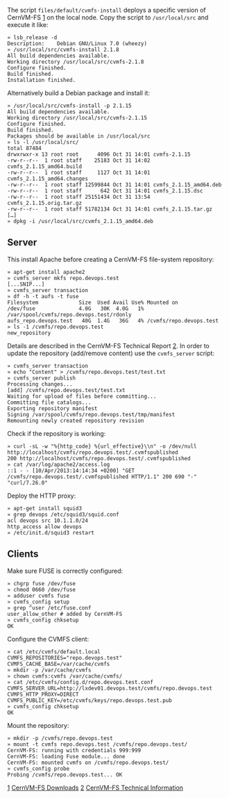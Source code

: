 The script `files/default/cvmfs-install` deploys a specific 
version of CernVM-FS [1] on the local node. Copy the script to
`/usr/local/src` and execute it like:

    » lsb_release -d
    Description:    Debian GNU/Linux 7.0 (wheezy)
    » /usr/local/src/cvmfs-install 2.1.8
    All build dependencies available.
    Working directory /usr/local/src/cvmfs-2.1.8
    Configure finished.
    Build finished.
    Installation finished.

Alternatively build a Debian package and install it:

    » /usr/local/src/cvmfs-install -p 2.1.15
    All build dependencies available.
    Working directory /usr/local/src/cvmfs-2.1.15
    Configure finished.
    Build finished.
    Packages should be available in /usr/local/src
    » ls -l /usr/local/src/
    total 87484
    drwxrwxr-x 13 root root      4096 Oct 31 14:01 cvmfs-2.1.15
    -rw-r--r--  1 root staff    25183 Oct 31 14:02 cvmfs_2.1.15_amd64.build
    -rw-r--r--  1 root staff     1127 Oct 31 14:01 cvmfs_2.1.15_amd64.changes
    -rw-r--r--  1 root staff 12599844 Oct 31 14:01 cvmfs_2.1.15_amd64.deb
    -rw-r--r--  1 root staff      642 Oct 31 14:01 cvmfs_2.1.15.dsc
    -rw-r--r--  1 root staff 25151434 Oct 31 13:54 cvmfs_2.1.15.orig.tar.gz
    -rw-r--r--  1 root staff 51782134 Oct 31 14:01 cvmfs_2.1.15.tar.gz
    […]
    » dpkg -i /usr/local/src/cvmfs_2.1.15_amd64.deb 


## Server

This install Apache before creating a CernVM-FS file-system
repository:

    » apt-get install apache2
    » cvmfs_server mkfs repo.devops.test
    [...SNIP...]
    » cvmfs_server transaction
    » df -h -t aufs -t fuse
    Filesystem             Size  Used Avail Use% Mounted on
    /dev/fuse              4.0G   30K  4.0G   1% /var/spool/cvmfs/repo.devops.test/rdonly
    aufs_repo.devops.test   40G  1.4G   36G   4% /cvmfs/repo.devops.test
    » ls -1 /cvmfs/repo.devops.test
    new_repository

Details are described in the CernVM-FS Technical Report [2].
In order to update the repository (add/remove content) use
the `cvmfs_server` script:

    » cvmfs_server transaction
    » echo "Content" > /cvmfs/repo.devops.test/test.txt
    » cvmfs_server publish
    Processing changes...
    [add] /cvmfs/repo.devops.test/test.txt
    Waiting for upload of files before committing...
    Committing file catalogs...
    Exporting repository manifest
    Signing /var/spool/cvmfs/repo.devops.test/tmp/manifest
    Remounting newly created repository revision

Check if the repository is working:

    » curl -sL -w "%{http_code} %{url_effective}\\n" -o /dev/null http://localhost/cvmfs/repo.devops.test/.cvmfspublished 
    200 http://localhost/cvmfs/repo.devops.test/.cvmfspublished
    » cat /var/log/apache2/access.log
    ::1 - - [10/Apr/2013:14:14:34 +0200] "GET /cvmfs/repo.devops.test/.cvmfspublished HTTP/1.1" 200 690 "-" "curl/7.26.0"

Deploy the HTTP proxy:

    » apt-get install squid3 
    » grep devops /etc/squid3/squid.conf 
    acl devops src 10.1.1.0/24
    http_access allow devops
    » /etc/init.d/squid3 restart



## Clients

Make sure FUSE is correctly configured:

    » chgrp fuse /dev/fuse
    » chmod 0660 /dev/fuse
    » adduser cvmfs fuse
    » cvmfs_config setup
    » grep ^user /etc/fuse.conf 
    user_allow_other # added by CernVM-FS
    » cvmfs_config chksetup
    OK

Configure the CVMFS client:

    » cat /etc/cvmfs/default.local 
    CVMFS_REPOSITORIES="repo.devops.test"
    CVMFS_CACHE_BASE=/var/cache/cvmfs
    » mkdir -p /var/cache/cvmfs
    » chown cvmfs:cvmfs /var/cache/cvmfs/
    » cat /etc/cvmfs/config.d/repo.devops.test.conf 
    CVMFS_SERVER_URL=http://lxdev01.devops.test/cvmfs/repo.devops.test
    CVMFS_HTTP_PROXY=DIRECT
    CVMFS_PUBLIC_KEY=/etc/cvmfs/keys/repo.devops.test.pub
    » cvmfs_config chksetup
    OK

Mount the repository:

    » mkdir -p /cvmfs/repo.devops.test
    » mount -t cvmfs repo.devops.test /cvmfs/repo.devops.test/
    CernVM-FS: running with credentials 999:999
    CernVM-FS: loading Fuse module... done
    CernVM-FS: mounted cvmfs on /cvmfs/repo.devops.test/
    » cvmfs_config probe
    Probing /cvmfs/repo.devops.test... OK

[1] [CernVM-FS Downloads][1]
[2] [CernVM-FS Technical Information][2]

[1]: http://cernvm.cern.ch/portal/filesystem
[2]: http://cernvm.cern.ch/portal/filesystem/techinformation
